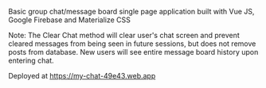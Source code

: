 Basic group chat/message board single page application built with Vue JS, Google Firebase and Materialize CSS

Note: The Clear Chat method will clear user's chat screen and prevent cleared messages from being seen in future sessions, but does not remove posts from database.  New users will see entire message board history upon entering chat.  

Deployed at https://my-chat-49e43.web.app
